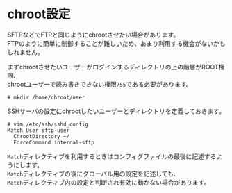 # chroot設定
SFTPなどでFTPと同じようにchrootさせたい場合があります。  
FTPのように簡単に制御することが難しいため、あまり利用する機会がないかもしれません。  

まずchrootさせたいユーザーがログインするディレクトリの上の階層がROOT権限、  
chrootユーザーで読み書きできない権限`755`である必要があります。  

```
# mkdir /home/chroot/user
```

SSHサーバの設定にchrootしたいユーザーとディレクトリを定義しておきます。  

```
# vim /etc/ssh/sshd_config
Match User sftp-user
  ChrootDirectory ~/
  ForceCommand internal-sftp
```

`Match`ディレクティブを利用するときはコンフィグファイルの最後に記述するようにします。  
`Match`ディレクティブの後にグローバル用の設定を記述しても、  
`Match`ディレクティブ内の設定と判断され有効に動かない場合があります。  
